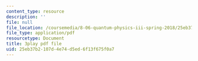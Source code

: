 ```yaml
---
content_type: resource
description: ''
file: null
file_location: /coursemedia/8-06-quantum-physics-iii-spring-2018/25eb37b2107d4e74d5ed6f13f675f0a7_Du9eDHwGeAw.pdf
file_type: application/pdf
resourcetype: Document
title: 3play pdf file
uid: 25eb37b2-107d-4e74-d5ed-6f13f675f0a7
---
```

